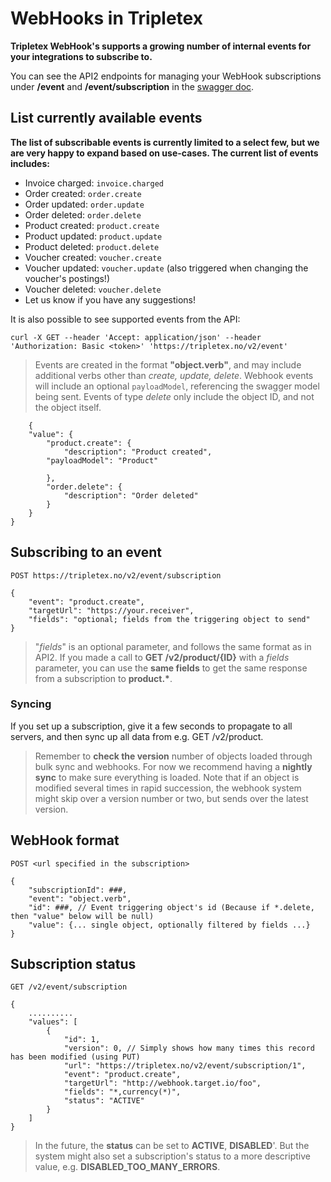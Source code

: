 # WebHooks in Tripletex

**Tripletex WebHook's supports a growing number of internal events for your integrations to subscribe to.**

You can see the API2 endpoints for managing your WebHook subscriptions under **/event** and **/event/subscription** in the [swagger doc](https://tripletex.no/v2-docs/).

## List currently available events

**The list of subscribable events is currently limited to a select few, but we are very happy to expand based on use-cases. The current list of events includes:**
* Invoice charged: `invoice.charged`
* Order created: `order.create`
* Order updated: `order.update`
* Order deleted: `order.delete`
* Product created: `product.create`
* Product updated: `product.update`
* Product deleted: `product.delete`
* Voucher created: `voucher.create`
* Voucher updated: `voucher.update` (also triggered when changing the voucher's postings!)
* Voucher deleted: `voucher.delete`
* Let us know if you have any suggestions!


It is also possible to see supported events from the API:

	curl -X GET --header 'Accept: application/json' --header 'Authorization: Basic <token>' 'https://tripletex.no/v2/event'

> Events are created in the format **"object.verb"**, and may include additional verbs other than *create, update, delete*. Webhook events will include an optional `payloadModel`, referencing the swagger model being sent. Events of type *delete* only include the object ID, and not the object itself.

        {
	    "value": {
		    "product.create": {
		        "description": "Product created",
			"payloadModel": "Product"
			
		    },
		    "order.delete": {
		        "description": "Order deleted"
		    }
		}
	}

## Subscribing to an event
	POST https://tripletex.no/v2/event/subscription
>
	{
		"event": "product.create",
		"targetUrl": "https://your.receiver",
		"fields": "optional; fields from the triggering object to send"
	}
> "*fields*" is an optional parameter, and follows the same format as in API2.
If you made a call to **GET /v2/product/{ID}** with a *fields* parameter, you can use the **same fields** to get the same response from a subscription to **product.\***.

### Syncing
If you set up a subscription, give it a few seconds to propagate to all servers, and then sync up all data from e.g. GET /v2/product. 

> Remember to **check the version** number of objects loaded through bulk sync and webhooks.
> For now we recommend having a **nightly sync** to make sure everything is loaded.
> Note that if an object is modified several times in rapid succession, the webhook system might skip over a version number or two, but sends over the latest version.

## WebHook format

	POST <url specified in the subscription>
> 
	{  
		"subscriptionId": ###,
		"event": "object.verb",
		"id": ###, // Event triggering object's id (Because if *.delete, then "value" below will be null)
		"value": {... single object, optionally filtered by fields ...}
	}  


## Subscription status
	GET /v2/event/subscription
> 
	{ 
		..........
		"values": [
			{
				"id": 1,
				"version": 0, // Simply shows how many times this record has been modified (using PUT)
				"url": "https://tripletex.no/v2/event/subscription/1",
				"event": "product.create",
				"targetUrl": "http://webhook.target.io/foo",
				"fields": "*,currency(*)",
				"status": "ACTIVE"
			}
		]
	}
> In the future, the **status** can be set to **ACTIVE**, **DISABLED**'. But the system might also set a subscription's status to a more descriptive value, e.g. **DISABLED_TOO_MANY_ERRORS**.
